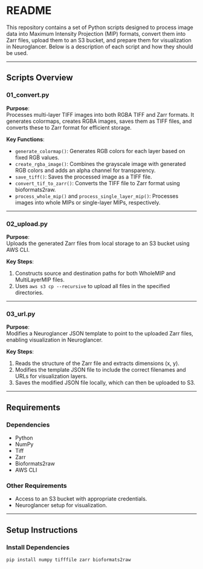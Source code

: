 # README

This repository contains a set of Python scripts designed to process image data into Maximum Intensity Projection (MIP) formats, convert them into Zarr files, upload them to an S3 bucket, and prepare them for visualization in Neuroglancer. Below is a description of each script and how they should be used.

---

## Scripts Overview

### 01_convert.py

**Purpose**:  
Processes multi-layer TIFF images into both RGBA TIFF and Zarr formats. It generates colormaps, creates RGBA images, saves them as TIFF files, and converts these to Zarr format for efficient storage.

**Key Functions**:
- `generate_colormap()`: Generates RGB colors for each layer based on fixed RGB values.  
- `create_rgba_image()`: Combines the grayscale image with generated RGB colors and adds an alpha channel for transparency.  
- `save_tiff()`: Saves the processed image as a TIFF file.  
- `convert_tif_to_zarr()`: Converts the TIFF file to Zarr format using bioformats2raw.  
- `process_whole_mip()` and `process_single_layer_mip()`: Processes images into whole MIPs or single-layer MIPs, respectively.

---

### 02_upload.py

**Purpose**:  
Uploads the generated Zarr files from local storage to an S3 bucket using AWS CLI.

**Key Steps**:
1. Constructs source and destination paths for both WholeMIP and MultiLayerMIP files.  
2. Uses `aws s3 cp --recursive` to upload all files in the specified directories.

---

### 03_url.py

**Purpose**:  
Modifies a Neuroglancer JSON template to point to the uploaded Zarr files, enabling visualization in Neuroglancer.

**Key Steps**:
1. Reads the structure of the Zarr file and extracts dimensions (x, y).  
2. Modifies the template JSON file to include the correct filenames and URLs for visualization layers.  
3. Saves the modified JSON file locally, which can then be uploaded to S3.

---

## Requirements

### Dependencies
- Python  
- NumPy  
- Tiff  
- Zarr 
- Bioformats2raw  
- AWS CLI  

### Other Requirements
- Access to an S3 bucket with appropriate credentials.  
- Neuroglancer setup for visualization.

---

## Setup Instructions

### Install Dependencies

```bash
pip install numpy tifffile zarr bioformats2raw
